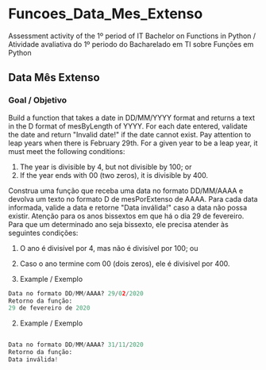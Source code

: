 # Funcoes_Data_Mes_Extenso
Assessment activity of the 1º period of IT Bachelor on Functions in Python / Atividade avaliativa do 1º periodo do Bacharelado em TI sobre Funções em Python

## Data Mês Extenso

### Goal / Objetivo

Build a function that takes a date in DD/MM/YYYY format and returns a text in the D format of mesByLength of YYYY. For each date entered, validate the date and return "Invalid date!" if the date cannot exist. Pay attention to leap years when there is February 29th. For a given year to be a leap year, it must meet the following conditions:
1. The year is divisible by 4, but not divisible by 100; or
2. If the year ends with 00 (two zeros), it is divisible by 400.

Construa uma função que receba uma data no formato DD/MM/AAAA e devolva um texto no formato D de mesPorExtenso de AAAA. Para cada data informada, valide a data e retorne "Data inválida!" caso a data não possa existir. Atenção para os anos bissextos em que há o dia 29 de fevereiro. Para que um determinado ano seja bissexto, ele precisa atender às seguintes condições:
1. O ano é divisível por 4, mas não é divisível por 100; ou
2. Caso o ano termine com 00 (dois zeros), ele é divisivel por 400.

1. Example / Exemplo
```py
Data no formato DD/MM/AAAA? 29/02/2020
Retorno da função: 
29 de fevereiro de 2020
```
2. Example / Exemplo
```py

Data no formato DD/MM/AAAA? 31/11/2020
Retorno da função: 
Data inválida!
```
